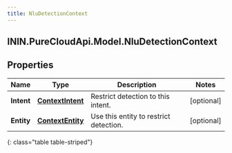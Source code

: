 ```yaml
---
title: NluDetectionContext
---
```

## ININ.PureCloudApi.Model.NluDetectionContext

## Properties

|Name | Type | Description | Notes|
|------------ | ------------- | ------------- | -------------|
| **Intent** | [**ContextIntent**](ContextIntent.html) | Restrict detection to this intent. | [optional] |
| **Entity** | [**ContextEntity**](ContextEntity.html) | Use this entity to restrict detection. | [optional] |
{: class="table table-striped"}


